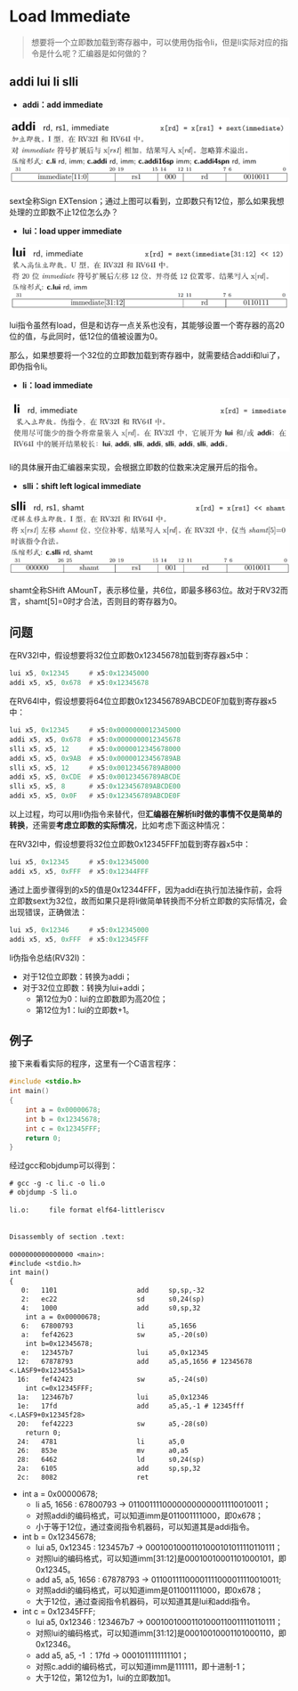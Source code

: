 # Load Immediate

> 想要将一个立即数加载到寄存器中，可以使用伪指令li，但是li实际对应的指令是什么呢？汇编器是如何做的？

## addi lui li slli

* **addi：add immediate**

![1744940736835](image/02_addi_lui_li/1744940736835.png)

sext全称Sign EXTension；通过上图可以看到，立即数只有12位，那么如果我想处理的立即数不止12位怎么办？

* **lui：load upper immediate**

![1744940973694](image/02_addi_lui_li/1744940973694.png)

lui指令虽然有load，但是和访存一点关系也没有，其能够设置一个寄存器的高20位的值，与此同时，低12位的值被设置为0。

那么，如果想要将一个32位的立即数加载到寄存器中，就需要结合addi和lui了，即伪指令li。

* **li：load immediate**

![1744941357080](image/02_addi_lui_li/1744941357080.png)

li的具体展开由汇编器来实现，会根据立即数的位数来决定展开后的指令。

* **slli：shift left logical immediate**

![1744941794815](image/02_addi_lui_li/1744941794815.png)

shamt全称SHift AMounT，表示移位量，共6位，即最多移63位。故对于RV32而言，shamt[5]=0时才合法，否则目的寄存器为0。

## 问题

在RV32I中，假设想要将32位立即数0x12345678加载到寄存器x5中：

```asm
lui x5, 0x12345		# x5:0x12345000
addi x5, x5, 0x678	# x5:0x12345678
```

在RV64I中，假设想要将64位立即数0x123456789ABCDE0F加载到寄存器x5中：

```asm
lui x5, 0x12345		# x5:0x0000000012345000
addi x5, x5, 0x678	# x5:0x0000000012345678
slli x5, x5, 12		# x5:0x0000012345678000
addi x5, x5, 0x9AB	# x5:0x00000123456789AB
slli x5, x5, 12		# x5:0x00123456789AB000
addi x5, x5, 0xCDE	# x5:0x00123456789ABCDE
slli x5, x5, 8		# x5:0x123456789ABCDE00
addi x5, x5, 0x0F	# x5:0x123456789ABCDE0F
```

以上过程，均可以用li伪指令来替代，但**汇编器在解析li时做的事情不仅是简单的转换**，还需要**考虑立即数的实际情况**，比如考虑下面这种情况：

在RV32I中，假设想要将32位立即数0x12345FFF加载到寄存器x5中：

```asm
lui x5, 0x12345		# x5:0x12345000
addi x5, x5, 0xFFF	# x5:0x12344FFF
```

通过上面步骤得到的x5的值是0x12344FFF，因为addi在执行加法操作前，会将立即数sext为32位，故而如果只是将li做简单转换而不分析立即数的实际情况，会出现错误，正确做法：

```asm
lui x5, 0x12346		# x5:0x12345000
addi x5, x5, 0xFFF	# x5:0x12345FFF
```

li伪指令总结(RV32I)：

* 对于12位立即数：转换为addi；
* 对于32位立即数：转换为lui+addi；
  * 第12位为0：lui的立即数即为高20位；
  * 第12位为1：lui的立即数+1。

## 例子

接下来看看实际的程序，这里有一个C语言程序：

```c
#include <stdio.h>
int main()
{
    int a = 0x00000678;
    int b = 0x12345678;
    int c = 0x12345FFF;
    return 0;
}
```

经过gcc和objdump可以得到：

```shell
# gcc -g -c li.c -o li.o
# objdump -S li.o

li.o:     file format elf64-littleriscv


Disassembly of section .text:

0000000000000000 <main>:
#include <stdio.h>
int main()
{
   0:   1101                    add     sp,sp,-32
   2:   ec22                    sd      s0,24(sp)
   4:   1000                    add     s0,sp,32
    int a = 0x00000678;
   6:   67800793                li      a5,1656
   a:   fef42623                sw      a5,-20(s0)
    int b=0x12345678;
   e:   123457b7                lui     a5,0x12345
  12:   67878793                add     a5,a5,1656 # 12345678 <.LASF9+0x123455a1>
  16:   fef42423                sw      a5,-24(s0)
    int c=0x12345FFF;
  1a:   123467b7                lui     a5,0x12346
  1e:   17fd                    add     a5,a5,-1 # 12345fff <.LASF9+0x12345f28>
  20:   fef42223                sw      a5,-28(s0)
    return 0;
  24:   4781                    li      a5,0
  26:   853e                    mv      a0,a5
  28:   6462                    ld      s0,24(sp)
  2a:   6105                    add     sp,sp,32
  2c:   8082                    ret
```

* int a = 0x00000678;
  * li a5, 1656 : 67800793 -> 01100111100000000000011110010011；
  * 对照addi的编码格式，可以知道imm是011001111000，即0x678；
  * 小于等于12位，通过查阅指令机器码，可以知道其是addi指令。
* int b = 0x12345678;
  * lui a5, 0x12345 : 123457b7 -> 00010010001101000101011110110111；
  * 对照lui的编码格式，可以知道imm[31:12]是00010010001101000101，即0x12345。
  * add a5, a5, 1656 : 67878793 -> 01100111100001111000011110010011;
  * 对照addi的编码格式，可以知道imm是011001111000，即0x678；
  * 大于12位，通过查阅指令机器码，可以知道其是lui和addi指令。
* int c = 0x12345FFF;
  * lui a5, 0x12346 : 123467b7 -> 00010010001101000110011110110111；
  * 对照lui的编码格式，可以知道imm[31:12]是00010010001101000110，即0x12346。
  * add a5, a5, -1 ：17fd -> 0001011111111101；
  * 对照c.addi的编码格式，可以知道imm是111111，即十进制-1；
  * 大于12位，第12位为1，lui的立即数加1。
